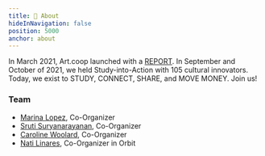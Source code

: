 ```yaml
---
title: 🍃 About
hideInNavigation: false
position: 5000
anchor: about
---
```

In March 2021, Art.coop launched with a [REPORT](http://art.coop/#report). In September and October of 2021, we held Study-into-Action with 105 cultural innovators. Today, we exist to STUDY, CONNECT, SHARE, and MOVE MONEY. Join us!

### Team

* [Marina Lopez](mailto:culturaleconomywewant@gmail.com), Co-Organizer
* [Sruti Suryanarayanan](mailto:sruti@art.coop), Co-Organizer
* [Caroline Woolard](mailto:carolinewoolard@gmail.com), Co-Organizer
* [Nati Linares](mailto:nlinares@gmail.com), Co-Organizer in Orbit